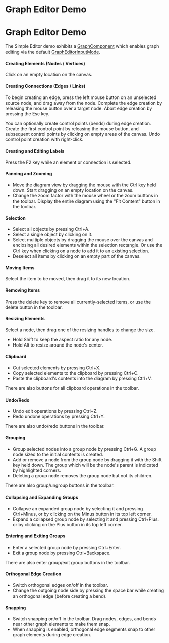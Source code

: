 <!--
 //////////////////////////////////////////////////////////////////////////////
 // @license
 // This file is part of yFiles for HTML 2.6.0.3.
 // Use is subject to license terms.
 //
 // Copyright (c) 2000-2024 by yWorks GmbH, Vor dem Kreuzberg 28,
 // 72070 Tuebingen, Germany. All rights reserved.
 //
 //////////////////////////////////////////////////////////////////////////////
-->
# Graph Editor Demo

# Graph Editor Demo

The Simple Editor demo exhibits a [GraphComponent](https://docs.yworks.com/yfileshtml/#/api/GraphComponent) which enables graph editing via the default [GraphEditorInputMode](https://docs.yworks.com/yfileshtml/#/api/GraphEditorInputMode).

#### Creating Elements (Nodes / Vertices)

Click on an empty location on the canvas.

#### Creating Connections (Edges / Links)

To begin creating an edge, press the left mouse button on an unselected source node, and drag away from the node. Complete the edge creation by releasing the mouse button over a target node. Abort edge creation by pressing the Esc key.

You can optionally create control points (bends) during edge creation. Create the first control point by releasing the mouse button, and subsequent control points by clicking on empty areas of the canvas. Undo control point creation with right-click.

#### Creating and Editing Labels

Press the F2 key while an element or connection is selected.

#### Panning and Zooming

- Move the diagram view by dragging the mouse with the Ctrl key held down. Start dragging on an empty location on the canvas.
- Change the zoom factor with the mouse wheel or the zoom buttons in the toolbar. Display the entire diagram using the "Fit Content" button in the toolbar.

#### Selection

- Select all objects by pressing Ctrl+A.
- Select a single object by clicking on it.
- Select multiple objects by dragging the mouse over the canvas and enclosing all desired elements within the selection rectangle. Or use the Ctrl key when clicking on a node to add it to an existing selection.
- Deselect all items by clicking on an empty part of the canvas.

#### Moving Items

Select the item to be moved, then drag it to its new location.

#### Removing Items

Press the delete key to remove all currently-selected items, or use the delete button in the toolbar.

#### Resizing Elements

Select a node, then drag one of the resizing handles to change the size.

- Hold Shift to keep the aspect ratio for any node.
- Hold Alt to resize around the node's center.

#### Clipboard

- Cut selected elements by pressing Ctrl+X.
- Copy selected elements to the clipboard by pressing Ctrl+C.
- Paste the clipboard's contents into the diagram by pressing Ctrl+V.

There are also buttons for all clipboard operations in the toolbar.

#### Undo/Redo

- Undo edit operations by pressing Ctrl+Z.
- Redo undone operations by pressing Ctrl+Y.

There are also undo/redo buttons in the toolbar.

#### Grouping

- Group selected nodes into a group node by pressing Ctrl+G. A group node sized to the initial contents is created.
- Add or remove a node from the group node by dragging it with the Shift key held down. The group which will be the node's parent is indicated by highlighted corners.
- Deleting a group node removes the group node but not its children.

There are also group/ungroup buttons in the toolbar.

#### Collapsing and Expanding Groups

- Collapse an expanded group node by selecting it and pressing Ctrl+Minus, or by clicking on the Minus button in its top left corner.
- Expand a collapsed group node by selecting it and pressing Ctrl+Plus. or by clicking on the Plus button in its top left corner.

#### Entering and Exiting Groups

- Enter a selected group node by pressing Ctrl+Enter.
- Exit a group node by pressing Ctrl+Backspace.

There are also enter group/exit group buttons in the toolbar.

#### Orthogonal Edge Creation

- Switch orthogonal edges on/off in the toolbar.
- Change the outgoing node side by pressing the space bar while creating an orthogonal edge (before creating a bend).

#### Snapping

- Switch snapping on/off in the toolbar. Drag nodes, edges, and bends near other graph elements to make them snap.
- When snapping is enabled, orthogonal edge segments snap to other graph elements during edge creation.
